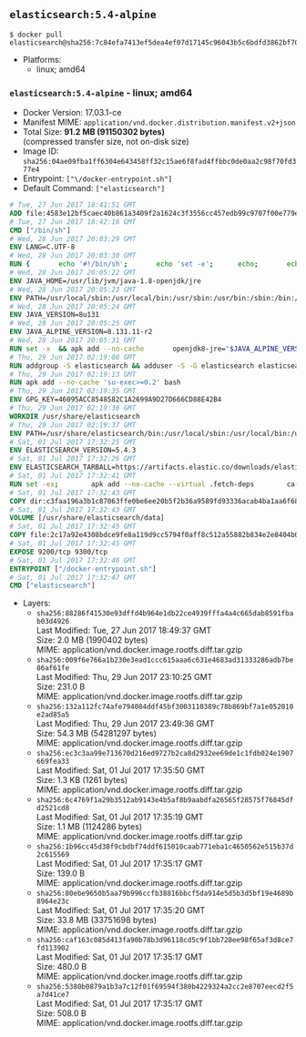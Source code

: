 ## `elasticsearch:5.4-alpine`

```console
$ docker pull elasticsearch@sha256:7c84efa7413ef5dea4ef07d17145c96043b5c6bdfd3862bf70cc7818fe1f5eb7
```

-	Platforms:
	-	linux; amd64

### `elasticsearch:5.4-alpine` - linux; amd64

-	Docker Version: 17.03.1-ce
-	Manifest MIME: `application/vnd.docker.distribution.manifest.v2+json`
-	Total Size: **91.2 MB (91150302 bytes)**  
	(compressed transfer size, not on-disk size)
-	Image ID: `sha256:04ae09fba1ff6304e643458ff32c15ae6f8fad4ffbbc0de0aa2c98f70fd377e4`
-	Entrypoint: `["\/docker-entrypoint.sh"]`
-	Default Command: `["elasticsearch"]`

```dockerfile
# Tue, 27 Jun 2017 18:41:51 GMT
ADD file:4583e12bf5caec40b861a3409f2a1624c3f3556cc457edb99c9707f00e779e45 in / 
# Tue, 27 Jun 2017 18:42:16 GMT
CMD ["/bin/sh"]
# Wed, 28 Jun 2017 20:03:29 GMT
ENV LANG=C.UTF-8
# Wed, 28 Jun 2017 20:03:30 GMT
RUN { 		echo '#!/bin/sh'; 		echo 'set -e'; 		echo; 		echo 'dirname "$(dirname "$(readlink -f "$(which javac || which java)")")"'; 	} > /usr/local/bin/docker-java-home 	&& chmod +x /usr/local/bin/docker-java-home
# Wed, 28 Jun 2017 20:05:22 GMT
ENV JAVA_HOME=/usr/lib/jvm/java-1.8-openjdk/jre
# Wed, 28 Jun 2017 20:05:23 GMT
ENV PATH=/usr/local/sbin:/usr/local/bin:/usr/sbin:/usr/bin:/sbin:/bin:/usr/lib/jvm/java-1.8-openjdk/jre/bin:/usr/lib/jvm/java-1.8-openjdk/bin
# Wed, 28 Jun 2017 20:05:24 GMT
ENV JAVA_VERSION=8u131
# Wed, 28 Jun 2017 20:05:25 GMT
ENV JAVA_ALPINE_VERSION=8.131.11-r2
# Wed, 28 Jun 2017 20:05:31 GMT
RUN set -x 	&& apk add --no-cache 		openjdk8-jre="$JAVA_ALPINE_VERSION" 	&& [ "$JAVA_HOME" = "$(docker-java-home)" ]
# Thu, 29 Jun 2017 02:19:08 GMT
RUN addgroup -S elasticsearch && adduser -S -G elasticsearch elasticsearch
# Thu, 29 Jun 2017 02:19:13 GMT
RUN apk add --no-cache 'su-exec>=0.2' bash
# Thu, 29 Jun 2017 02:19:35 GMT
ENV GPG_KEY=46095ACC8548582C1A2699A9D27D666CD88E42B4
# Thu, 29 Jun 2017 02:19:36 GMT
WORKDIR /usr/share/elasticsearch
# Thu, 29 Jun 2017 02:19:37 GMT
ENV PATH=/usr/share/elasticsearch/bin:/usr/local/sbin:/usr/local/bin:/usr/sbin:/usr/bin:/sbin:/bin:/usr/lib/jvm/java-1.8-openjdk/jre/bin:/usr/lib/jvm/java-1.8-openjdk/bin
# Sat, 01 Jul 2017 17:32:25 GMT
ENV ELASTICSEARCH_VERSION=5.4.3
# Sat, 01 Jul 2017 17:32:26 GMT
ENV ELASTICSEARCH_TARBALL=https://artifacts.elastic.co/downloads/elasticsearch/elasticsearch-5.4.3.tar.gz ELASTICSEARCH_TARBALL_ASC=https://artifacts.elastic.co/downloads/elasticsearch/elasticsearch-5.4.3.tar.gz.asc ELASTICSEARCH_TARBALL_SHA1=2f097fa85b3fde9b3b02df7d345289c500075aa2
# Sat, 01 Jul 2017 17:32:41 GMT
RUN set -ex; 		apk add --no-cache --virtual .fetch-deps 		ca-certificates 		gnupg 		openssl 		tar 	; 		wget -O elasticsearch.tar.gz "$ELASTICSEARCH_TARBALL"; 		if [ "$ELASTICSEARCH_TARBALL_SHA1" ]; then 		echo "$ELASTICSEARCH_TARBALL_SHA1 *elasticsearch.tar.gz" | sha1sum -c -; 	fi; 		if [ "$ELASTICSEARCH_TARBALL_ASC" ]; then 		wget -O elasticsearch.tar.gz.asc "$ELASTICSEARCH_TARBALL_ASC"; 		export GNUPGHOME="$(mktemp -d)"; 		gpg --keyserver ha.pool.sks-keyservers.net --recv-keys "$GPG_KEY"; 		gpg --batch --verify elasticsearch.tar.gz.asc elasticsearch.tar.gz; 		rm -rf "$GNUPGHOME" elasticsearch.tar.gz.asc; 	fi; 		tar -xf elasticsearch.tar.gz --strip-components=1; 	rm elasticsearch.tar.gz; 		apk del .fetch-deps; 		mkdir -p ./plugins; 	for path in 		./data 		./logs 		./config 		./config/scripts 	; do 		mkdir -p "$path"; 		chown -R elasticsearch:elasticsearch "$path"; 	done; 		export ES_JAVA_OPTS='-Xms32m -Xmx32m'; 	if [ "${ELASTICSEARCH_VERSION%%.*}" -gt 1 ]; then 		elasticsearch --version; 	else 		elasticsearch -v; 	fi
# Sat, 01 Jul 2017 17:32:43 GMT
COPY dir:c3faa196a3b1c87063ffe0be6ee20b5f2b36a9589fd93336acab4ba1aa6f6855 in ./config 
# Sat, 01 Jul 2017 17:32:43 GMT
VOLUME [/usr/share/elasticsearch/data]
# Sat, 01 Jul 2017 17:32:45 GMT
COPY file:2c17a92e4308bdce9fe8a119d9cc5794f0aff8c512a55882b834e2e8404b0112 in / 
# Sat, 01 Jul 2017 17:32:45 GMT
EXPOSE 9200/tcp 9300/tcp
# Sat, 01 Jul 2017 17:32:46 GMT
ENTRYPOINT ["/docker-entrypoint.sh"]
# Sat, 01 Jul 2017 17:32:47 GMT
CMD ["elasticsearch"]
```

-	Layers:
	-	`sha256:88286f41530e93dffd4b964e1db22ce4939fffa4a4c665dab8591fbab03d4926`  
		Last Modified: Tue, 27 Jun 2017 18:49:37 GMT  
		Size: 2.0 MB (1990402 bytes)  
		MIME: application/vnd.docker.image.rootfs.diff.tar.gzip
	-	`sha256:009f6e766a1b230e3ead1ccc615aaa6c631e4683ad31333286adb7be86af61fe`  
		Last Modified: Thu, 29 Jun 2017 23:10:25 GMT  
		Size: 231.0 B  
		MIME: application/vnd.docker.image.rootfs.diff.tar.gzip
	-	`sha256:132a112fc74afe794084ddf45bf3003110389c78b869bf7a1e052010e2ad85a5`  
		Last Modified: Thu, 29 Jun 2017 23:49:36 GMT  
		Size: 54.3 MB (54281297 bytes)  
		MIME: application/vnd.docker.image.rootfs.diff.tar.gzip
	-	`sha256:ec3c3aa99e713670d216ed9727b2ca8d2932ee69de1c1fdb024e1907669fea33`  
		Last Modified: Sat, 01 Jul 2017 17:35:50 GMT  
		Size: 1.3 KB (1261 bytes)  
		MIME: application/vnd.docker.image.rootfs.diff.tar.gzip
	-	`sha256:6c4769f1a29b3512ab9143e4b5af8b9aabdfa26565f28575f76845dfd2521cd8`  
		Last Modified: Sat, 01 Jul 2017 17:35:19 GMT  
		Size: 1.1 MB (1124286 bytes)  
		MIME: application/vnd.docker.image.rootfs.diff.tar.gzip
	-	`sha256:1b96cc45d38f9cbdbf74ddf615010caab771eba1c4650562e515b37d2c615569`  
		Last Modified: Sat, 01 Jul 2017 17:35:17 GMT  
		Size: 139.0 B  
		MIME: application/vnd.docker.image.rootfs.diff.tar.gzip
	-	`sha256:80ebe9650b5aa79b996ccfb38816bbcf5da914e5d5b3d5bf19e4689b8964e23c`  
		Last Modified: Sat, 01 Jul 2017 17:35:20 GMT  
		Size: 33.8 MB (33751698 bytes)  
		MIME: application/vnd.docker.image.rootfs.diff.tar.gzip
	-	`sha256:caf163c085d413fa90b78b3d96118cd5c9f1bb728ee98f65af3d8ce7fd113902`  
		Last Modified: Sat, 01 Jul 2017 17:35:17 GMT  
		Size: 480.0 B  
		MIME: application/vnd.docker.image.rootfs.diff.tar.gzip
	-	`sha256:5380b0879a1b3a7c12f01f69594f380b4229324a2cc2e8707eecd2f5a7d41ce7`  
		Last Modified: Sat, 01 Jul 2017 17:35:17 GMT  
		Size: 508.0 B  
		MIME: application/vnd.docker.image.rootfs.diff.tar.gzip
